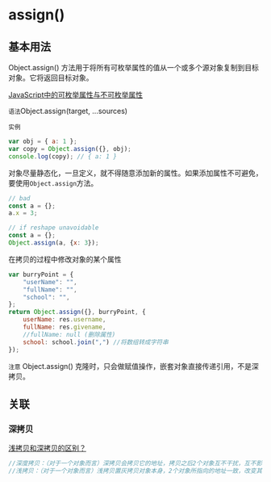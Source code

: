 # assign()

## 基本用法

Object.assign() 方法用于将所有可枚举属性的值从一个或多个源对象复制到目标对象。它将返回目标对象。

[JavaScript中的可枚举属性与不可枚举属性](https://www.cnblogs.com/kongxy/p/4618173.html)

`语法`Object.assign(target, ...sources)

`实例`

```javascript
var obj = { a: 1 };
var copy = Object.assign({}, obj);
console.log(copy); // { a: 1 }
```

对象尽量静态化，一旦定义，就不得随意添加新的属性。如果添加属性不可避免，要使用`Object.assign`方法。

```javascript
// bad
const a = {};
a.x = 3;

// if reshape unavoidable
const a = {};
Object.assign(a, {x: 3});
```

在拷贝的过程中修改对象的某个属性

```javascript
var burryPoint = {
    "userName": "",
    "fullName": "",
    "school": "",
};
return Object.assign({}, burryPoint, {
    userName: res.username,
    fullName: res.givename,
    //fullName: null (删除属性)
    school: school.join(",") //将数组转成字符串
});
```

`注意` Object.assign() 克隆时，只会做赋值操作，嵌套对象直接传递引用，不是深拷贝。

## 关联

### 深拷贝

[浅拷贝和深拷贝的区别？](https://www.cnblogs.com/always-chang/p/6107437.html)

```javascript
//深度拷贝：（对于一个对象而言）深拷贝会拷贝它的地址，拷贝之后2个对象互不干扰，互不影响；
//浅拷贝：（对于一个对象而言）浅拷贝置灰拷贝对象本身，2个对象所指向的地址一致，改变其中一个，另外一个对象也会改变
```
